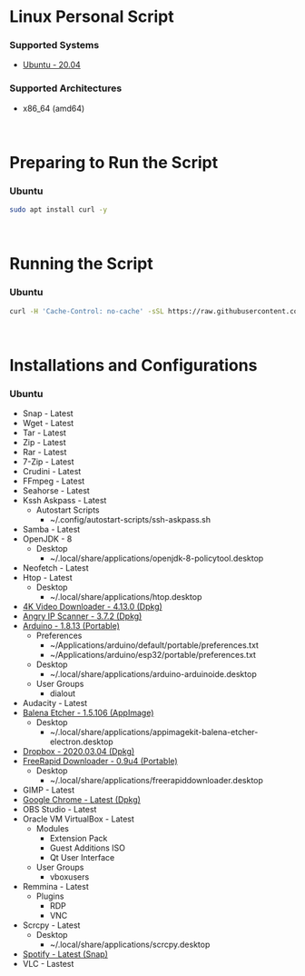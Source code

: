 # Linux Personal Script

### Supported Systems
- [Ubuntu - 20.04](https://ubuntu.com/)

### Supported Architectures
- x86_64 (amd64)

<br/>

# Preparing to Run the Script

### Ubuntu
```bash
sudo apt install curl -y
```

<br/>

# Running the Script

### Ubuntu
```bash
curl -H 'Cache-Control: no-cache' -sSL https://raw.githubusercontent.com/daniloancilotto/linux-personal-script/master/ubuntu.sh | bash
```

<br/>

# Installations and Configurations

### Ubuntu
- Snap - Latest
- Wget - Latest
- Tar - Latest
- Zip - Latest
- Rar - Latest
- 7-Zip - Latest
- Crudini - Latest
- FFmpeg - Latest
- Seahorse - Latest
- Kssh Askpass - Latest
  - Autostart Scripts
    - ~/.config/autostart-scripts/ssh-askpass.sh
- Samba - Latest
- OpenJDK - 8
  - Desktop
    - ~/.local/share/applications/openjdk-8-policytool.desktop
- Neofetch - Latest
- Htop - Latest
  - Desktop
    - ~/.local/share/applications/htop.desktop
- [4K Video Downloader - 4.13.0 (Dpkg)](https://www.4kdownload.com/products/product-videodownloader)
- [Angry IP Scanner - 3.7.2 (Dpkg)](https://angryip.org/)
- [Arduino - 1.8.13 (Portable)](https://www.arduino.cc/)
  - Preferences
    - ~/Applications/arduino/default/portable/preferences.txt
    - ~/Applications/arduino/esp32/portable/preferences.txt
  - Desktop
    - ~/.local/share/applications/arduino-arduinoide.desktop
  - User Groups
    - dialout
- Audacity - Latest
- [Balena Etcher - 1.5.106 (AppImage)](https://www.balena.io/etcher/)
  - Desktop
    - ~/.local/share/applications/appimagekit-balena-etcher-electron.desktop
- [Dropbox - 2020.03.04 (Dpkg)](https://www.dropbox.com/install)
- [FreeRapid Downloader - 0.9u4 (Portable)](http://wordrider.net/freerapid/)
  - Desktop
    - ~/.local/share/applications/freerapiddownloader.desktop
- GIMP - Latest
- [Google Chrome - Latest (Dpkg)](https://www.google.com/chrome/)
- OBS Studio - Latest
- Oracle VM VirtualBox - Latest
  - Modules
    - Extension Pack
    - Guest Additions ISO
    - Qt User Interface
  - User Groups
    - vboxusers
- Remmina - Latest
  - Plugins
    - RDP
    - VNC    
- Scrcpy - Latest
  - Desktop
    - ~/.local/share/applications/scrcpy.desktop
- [Spotify - Latest (Snap)](https://snapcraft.io/spotify)
- VLC - Lastest